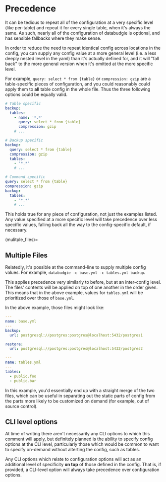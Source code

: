 # Precedence

It can be tedious to repeat all of the configuration at a very specific level
(like per-table) and repeat it for every single table, when it's always the
same. As such, nearly all of the configuration of databudgie is optional, and
has sensible fallbacks where they make sense.

In order to reduce the need to repeat identical config across locations in the
config, you can supply any config value at a more general level (i.e. a less
deeply nested level in the yaml) than it's actually defined for, and it will
"fall back" to the more general version when it's omitted at the more specific
level.

For example, `query: select * from {table}` or `compression: gzip` are a
table-specific pieces of configuration, and you could reasonably could apply
them to **all** table config in the whole file. Thus the three following options
could be equally valid.

```yaml
# Table specific
backup:
  tables:
    - name: '*.*'
      query: select * from {table}
      compression: gzip
    # ...

# Backup specific
backup:
  query: select * from {table}
  compression: gzip
  tables:
    - '*.*'
    # ...

# Command specific
query: select * from {table}
compression: gzip
backup:
  tables:
    - '*.*'
    # ...
```

This holds true for any piece of configuration, not just the examples listed.
Any value specified at a more specific level will take precedence over less
specific values, falling back all the way to the config-specific default, if
necessary.

(mulitple_files)=

## Multiple Files

Relatedly, it's possible at the command-line to supply multiple config values.
For example, `databudgie -c base.yml -c tables.yml backup`.

This applies precedence very similarly to before, but at an inter-config level.
The files' contents will be applied on top of one another in the order given.
This means that in the above example, values for `tables.yml` will be
prioritized over those of `base.yml`.

In the above example, those files might look like:

```yaml
---
name: base.yml
---
backup:
  url: postgresql://postgres:postgres@localhost:5432/postgres1

restore:
  url: postgresql://postgres:postgres@localhost:5432/postgres2
```

```yaml
---
name: tables.yml
---
tables:
  - public.foo
  - public.bar
```

In this example, you'd essentially end up with a straight merge of the two
files, which can be useful in separating out the static parts of config from the
parts more likely to be customized on demand (for example, out of source
control).

## CLI level options

At time of writing there aren't necessarily any CLI options to which this
comment will apply, but definitely planned is the ability to specify config
options at the CLI level, particularly those which would be common to want to
specify on-demand without alterting the config, such as tables.

Any CLI options which relate to configuration options will act as an additional
level of specificity **on top** of those defined in the config. That is, if
provided, a CLI-level option will always take precedence over configuration
options.
